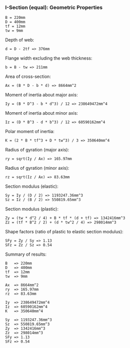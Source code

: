 ### I-Section (equal): Geometric Properties

    B = 220mm
    D = 400mm
    tf = 12mm
    tw = 9mm
    
Depth of web:

    d = D - 2tf => 376mm

Flange width excluding the web thickness:

    b = B - tw => 211mm

Area of cross-section:

    Ax = (B * D - b * d) => 8664mm^2

Moment of inertia about major axis:

    Iy = (B * D^3 - b * d^3) / 12 => 238649472mm^4

Moment of inertia about minor axis:

    Iz = (D * B^3 - d * b^3) / 12 => 60590162mm^4

Polar moment of inertia:

    K = (2 * B * tf^3 + D * tw^3) / 3 => 350640mm^4

Radius of gyration (major axis):

    ry = sqrt(Iy / Ax) => 165.97mm

Radius of gyration (minor axis):

    rz = sqrt(Iz / Ax) => 83.63mm

Section modulus (elastic):

    Sy = Iy / (D / 2) => 1193247.36mm^3
    Sz = Iz / (B / 2) => 550819.65mm^3

Section modulus (plastic):

    Zy = (tw * d^2 / 4) + B * tf * (d + tf) => 1342416mm^3
    Zz = (tf * B^2 / 2) + (d * tw^2 / 4) => 298014mm^3
    
Shape factors (ratio of plastic to elastic section modulus):

    SFy = Zy / Sy => 1.13
    SFz = Zz / Sz => 0.54

Summary of results:

    B   => 220mm
    D   => 400mm
    tf  => 12mm
    tw  => 9mm
    
    Ax  => 8664mm^2
    ry  => 165.97mm
    rz  => 83.63mm
    
    Iy  => 238649472mm^4
    Iz  => 60590162mm^4
    K   => 350640mm^4
    
    Sy  => 1193247.36mm^3
    Sz  => 550819.65mm^3
    Zy  => 1342416mm^3
    Zz  => 298014mm^3
    SFy => 1.13
    SFz => 0.54
